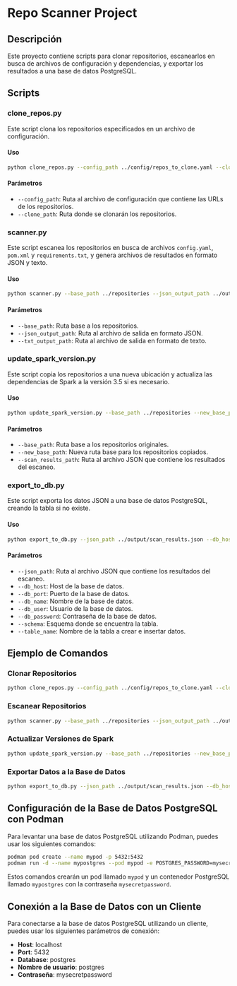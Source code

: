 # Repo Scanner Project

## Descripción

Este proyecto contiene scripts para clonar repositorios, escanearlos en busca de archivos de configuración y dependencias, y exportar los resultados a una base de datos PostgreSQL.

## Scripts

### clone_repos.py

Este script clona los repositorios especificados en un archivo de configuración.

#### Uso

```bash
python clone_repos.py --config_path ../config/repos_to_clone.yaml --clone_path ../repositories
```

#### Parámetros

- `--config_path`: Ruta al archivo de configuración que contiene las URLs de los repositorios.
- `--clone_path`: Ruta donde se clonarán los repositorios.

### scanner.py

Este script escanea los repositorios en busca de archivos `config.yaml`, `pom.xml` y `requirements.txt`, y genera archivos de resultados en formato JSON y texto.

#### Uso

```bash
python scanner.py --base_path ../repositories --json_output_path ../output/scan_results.json --txt_output_path ../output/scan_results.txt
```

#### Parámetros

- `--base_path`: Ruta base a los repositorios.
- `--json_output_path`: Ruta al archivo de salida en formato JSON.
- `--txt_output_path`: Ruta al archivo de salida en formato de texto.

### update_spark_version.py

Este script copia los repositorios a una nueva ubicación y actualiza las dependencias de Spark a la versión 3.5 si es necesario.

#### Uso

```bash
python update_spark_version.py --base_path ../repositories --new_base_path ../updated_repositories --scan_results_path ../output/scan_results.json
```

#### Parámetros

- `--base_path`: Ruta base a los repositorios originales.
- `--new_base_path`: Nueva ruta base para los repositorios copiados.
- `--scan_results_path`: Ruta al archivo JSON que contiene los resultados del escaneo.

### export_to_db.py

Este script exporta los datos JSON a una base de datos PostgreSQL, creando la tabla si no existe.

#### Uso

```bash
python export_to_db.py --json_path ../output/scan_results.json --db_host localhost --db_port 5432 --db_name mydatabase --db_user myuser --db_password mypassword --schema my_schema --table_name repository_data
```

#### Parámetros

- `--json_path`: Ruta al archivo JSON que contiene los resultados del escaneo.
- `--db_host`: Host de la base de datos.
- `--db_port`: Puerto de la base de datos.
- `--db_name`: Nombre de la base de datos.
- `--db_user`: Usuario de la base de datos.
- `--db_password`: Contraseña de la base de datos.
- `--schema`: Esquema donde se encuentra la tabla.
- `--table_name`: Nombre de la tabla a crear e insertar datos.

## Ejemplo de Comandos

### Clonar Repositorios

```bash
python clone_repos.py --config_path ../config/repos_to_clone.yaml --clone_path ../repositories
```

### Escanear Repositorios

```bash
python scanner.py --base_path ../repositories --json_output_path ../output/scan_results.json --txt_output_path ../output/scan_results.txt
```

### Actualizar Versiones de Spark

```bash
python update_spark_version.py --base_path ../repositories --new_base_path ../updated_repositories --scan_results_path ../output/scan_results.json
```

### Exportar Datos a la Base de Datos

```bash
python export_to_db.py --json_path ../output/scan_results.json --db_host localhost --db_port 5432 --db_name postgres --db_user postgres --db_password mysecretpassword --schema my_schema --table_name repository_data
```

## Configuración de la Base de Datos PostgreSQL con Podman

Para levantar una base de datos PostgreSQL utilizando Podman, puedes usar los siguientes comandos:

```bash
podman pod create --name mypod -p 5432:5432
podman run -d --name mypostgres --pod mypod -e POSTGRES_PASSWORD=mysecretpassword postgres:latest
```

Estos comandos crearán un pod llamado `mypod` y un contenedor PostgreSQL llamado `mypostgres` con la contraseña `mysecretpassword`.

## Conexión a la Base de Datos con un Cliente

Para conectarse a la base de datos PostgreSQL utilizando un cliente, puedes usar los siguientes parámetros de conexión:

- **Host**: localhost
- **Port**: 5432
- **Database**: postgres
- **Nombre de usuario**: postgres
- **Contraseña**: mysecretpassword
